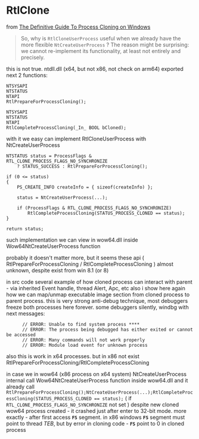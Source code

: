 # RtlClone

from [The Definitive Guide To Process Cloning on Windows](https://github.com/huntandhackett/process-cloning/tree/master?tab=readme-ov-file#the-definitive-guide-to-process-cloning-on-windows)
 
>So, why is `RtlCloneUserProcess` useful when we already have the more flexible `NtCreateUserProcess` ? 
>The reason might be surprising: we cannot re-implement its functionality, at least not entirely and precisely.

this is not true. ntdll.dll (x64, but not x86, not check on arm64) exported next 2 functions:

```
NTSYSAPI
NTSTATUS
NTAPI
RtlPrepareForProcessCloning();

NTSYSAPI
NTSTATUS
NTAPI
RtlCompleteProcessCloning(_In_ BOOL bCloned);
```

with it we easy can implement RtlCloneUserProcess with NtCreateUserProcess

```
NTSTATUS status = ProcessFlags & RTL_CLONE_PROCESS_FLAGS_NO_SYNCHRONIZE 
	? STATUS_SUCCESS : RtlPrepareForProcessCloning();

if (0 <= status)
{
	PS_CREATE_INFO createInfo = { sizeof(createInfo) };

	status = NtCreateUserProcess(...);

	if (ProcessFlags & RTL_CLONE_PROCESS_FLAGS_NO_SYNCHRONIZE) 
		RtlCompleteProcessCloning(STATUS_PROCESS_CLONED == status);
}

return status;
```

such implementation we can view in wow64.dll inside Wow64NtCreateUserProcess function

probably it doesn't matter more, but it seems these api ( RtlPrepareForProcessCloning / RtlCompleteProcessCloning ) almost unknown, despite exist from win 8.1 (or 8)

in src code several example of how cloned process can interact with parent - via inherited Event handle, thread Alert, Apc, etc
also i show here again how we can map/unmap executable image section from cloned process to parent process. this is very strong anti-debug technique, most debuggers freeze both processes here forever. some debuggers silently, windbg with next messages:

```
      // ERROR: Unable to find system process ****
      // ERROR: The process being debugged has either exited or cannot be accessed
      // ERROR: Many commands will not work properly
      // ERROR: Module load event for unknown process
```
also this is work in x64 processes. but in x86 not exist RtlPrepareForProcessCloning/RtlCompleteProcessCloning

in case we in wow64 (x86 process on x64 system) NtCreateUserProcess internal call Wow64NtCreateUserProcess function inside wow64.dll
and it already call `RtlPrepareForProcessCloning();NtCreateUserProcess(...);RtlCompleteProcessCloning(STATUS_PROCESS_CLONED == status);` ( if `RTL_CLONE_PROCESS_FLAGS_NO_SYNCHRONIZE` not set )
despite new cloned wow64 process created - it crashed just after enter to 32-bit mode. more exactly - after first access **`FS`** segment. in x86 windows **`FS`** segment must point to thread *TEB*, but by error in cloning code - **`FS`** point to 0 in cloned process

